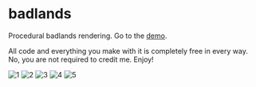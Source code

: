 # badlands
Procedural badlands rendering. Go to the [demo](https://wwwtyro.github.io/badlands/).

All code and everything you make with it is completely free in every way. No, you are not required to credit me. Enjoy!

![1](http://i.imgur.com/tlXbuDR.jpg)
![2](http://i.imgur.com/3b94oU2.jpg)
![3](http://i.imgur.com/ciVQEtS.jpg)
![4](http://i.imgur.com/tefuxlM.jpg)
![5](http://i.imgur.com/kecWkb1.jpg)

